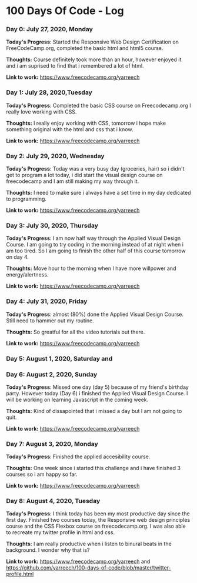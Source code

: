 # 100 Days Of Code - Log

### Day 0: July 27, 2020, Monday

**Today's Progress**: Started the Responsive Web Design Certification on FreeCodeCamp.org, completed the basic html and html5 course. 

**Thoughts:** Course definitely took more than an hour, however enjoyed it and i am suprised to find that i remembered a lot of html. 

**Link to work:** https://www.freecodecamp.org/yarreech

### Day 1: July 28, 2020,Tuesday

**Today's Progress**: Completed the basic CSS course on Freecodecamp.org I really love working with CSS.

**Thoughts:** I really enjoy working with CSS, tomorrow i hope make something original with the html and css that i know.

**Link to work:** https://www.freecodecamp.org/yarreech

### Day 2: July 29, 2020, Wednesday

**Today's Progress**: Today was a very busy day (groceries, hair) so i didn't get to program a lot today, i did start the visual design course on freecodecamp and I am still making my way through it. 

**Thoughts:** I need to make sure i always have a set time in my day dedicated to programming.

**Link to work:** https://www.freecodecamp.org/yarreech

### Day 3: July 30, 2020, Thursday

**Today's Progress**: I am now half way through the Applied Visual Design Course. I am going to try coding in the morning instead of at night when i am too tired. So I am going to finish the other half of this course tomorrow on day 4. 

**Thoughts:** Move hour to the morning when I have more willpower and energy/alertness. 

**Link to work:** https://www.freecodecamp.org/yarreech

### Day 4: July 31, 2020, Friday

**Today's Progress**: almost (80%) done the Applied Visual Design Course. Still need to hammer out my routine.

**Thoughts:** So greatful for all the video tutorials out there.

**Link to work:** https://www.freecodecamp.org/yarreech

### Day 5: August 1, 2020, Saturday and 

### Day 6: August 2, 2020, Sunday

**Today's Progress**: Missed one day (day 5) because of my friend's birthday party. However today (Day 6) i finished the Applied Visual Design Course. I will be working on learning Javascript in the coming week.

**Thoughts:** Kind of dissapointed that i missed a day but I am not going to quit. 

**Link to work:** https://www.freecodecamp.org/yarreech

### Day 7: August 3, 2020, Monday

**Today's Progress**: Finished the applied accesibility course. 

**Thoughts:** One week since i started this challenge and i have finished 3 courses so i am happy so far. 

**Link to work:** https://www.freecodecamp.org/yarreech

### Day 8: August 4, 2020, Tuesday

**Today's Progress**: I think today has been my most productive day since the first day. Finished two courses today, the Responsive web design principles course and the CSS Flexbox course on freecodecamp.org. I was also able to recreate my twitter profile in html and css.  

**Thoughts:** I am really productive when i listen to binural beats in the background. I wonder why that is? 

**Link to work:** https://www.freecodecamp.org/yarreech and https://github.com/yarreech/100-days-of-code/blob/master/twitter-profile.html



